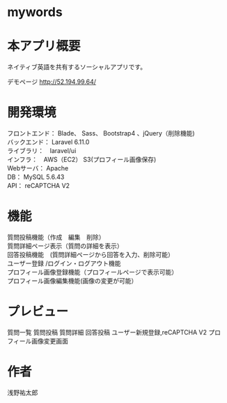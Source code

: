 # mywords
 
# 本アプリ概要
ネイティブ英語を共有するソーシャルアプリです。

デモページ
http://52.194.99.64/
 
# 開発環境
フロントエンド： Blade、 Sass、 Bootstrap4 、jQuery（削除機能)  
バックエンド： Laravel 6.11.0  
ライブラリ：　laravel/ui  
インフラ：　AWS（EC2） S3(プロフィール画像保存)  
Webサーバ： Apache  
DB： MySQL 5.6.43  
API： reCAPTCHA V2  
 
# 機能

質問投稿機能（作成　編集　削除）  
質問詳細ページ表示（質問の詳細を表示）  
回答投稿機能　(質問詳細ページから回答を入力、削除可能）  
ユーザー登録 /ログイン・ログアウト機能  
プロフィール画像登録機能（プロフィールページで表示可能）  
プロフィール画像編集機能(画像の変更が可能）  

# プレビュー
質問一覧
質問投稿
質問詳細
回答投稿
ユーザー新規登録,reCAPTCHA V2
プロフィール画像変更画面

# 作者
 浅野祐太郎
 

